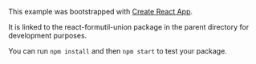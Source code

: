 This example was bootstrapped with [Create React App](https://github.com/facebook/create-react-app).

It is linked to the react-formutil-union package in the parent directory for development purposes.

You can run `npm install` and then `npm start` to test your package.
